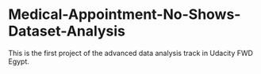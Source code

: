 # Medical-Appointment-No-Shows-Dataset-Analysis
This is the first project of the advanced data analysis track in Udacity FWD Egypt.

